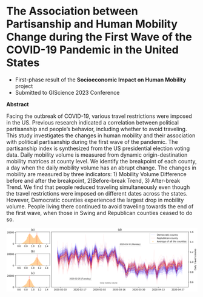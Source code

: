 # The Association between Partisanship and Human Mobility Change during the First Wave of the COVID-19 Pandemic in the United States

- First-phase result of the **Socioeconomic Impact on Human Mobility** project
- Submitted to GIScience 2023 Conference


**Abstract**

Facing the outbreak of COVID-19, various travel restrictions were imposed in the US. Previous research indicated a correlation between political partisanship and people’s behavior, including whether to avoid traveling. This study investigates the changes in human mobility and their association with political partisanship during the first wave of the pandemic. The partisanship index is synthesized from the US presidential election voting data. Daily mobility volume is measured from dynamic origin-destination mobility matrices at county level. We identify the breakpoint of each county, a day when the daily mobility volume has an abrupt change. The changes in mobility are measured by three indicators: 1) Mobility Volume Difference before and after the breakpoint, 2)Before-break Trend, 3) After-break Trend. We find that people reduced traveling simultaneously even though the travel restrictions were imposed on different dates across the states. However, Democratic counties experienced the largest drop in mobility volume. People living there continued to avoid traveling towards the end of the first wave, when those in Swing and Republican counties ceased to do so.

![scaled_mobility_2020](plots/scaled_mobility_2020.png)